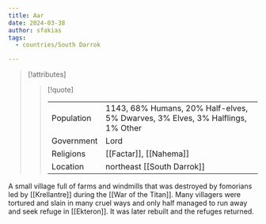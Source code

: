 ```yaml
---
title: Aar
date: 2024-03-38
author: sfakias
tags:
  - countries/South Darrok

---
```

> [!attributes]
> 
> > [!quote]
> >
> > | | |
> > | --- | --- |
> > | Population | 1143, 68% Humans, 20% Half-elves, 5% Dwarves, 3% Elves, 3% Halflings, 1% Other |
> > | Government | Lord |
> > | Religions | [[Factar]], [[Nahema]] |
> > | Location | northeast [[South Darrok]] |

A small village full of farms and windmills that was destroyed by fomorians led by [[Krellantre]] during the [[War of the Titan]]. Many villagers were tortured and slain in many cruel ways and only half managed to run away and seek refuge in [[Ekteron]]. It was later rebuilt and the refuges returned.